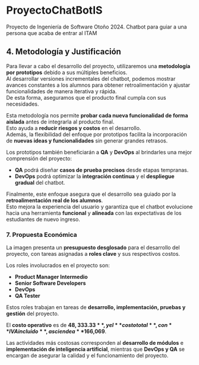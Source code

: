 # ProyectoChatBotIS
Proyecto de Ingeniería de Software Otoño 2024. Chatbot para guiar a una persona que acaba de entrar al ITAM

## 4. Metodología y Justificación

Para llevar a cabo el desarrollo del proyecto, utilizaremos una **metodología por prototipos** debido a sus múltiples beneficios.  
Al desarrollar versiones incrementales del chatbot, podemos mostrar avances constantes a los alumnos para obtener retroalimentación y ajustar funcionalidades de manera iterativa y rápida.  
De esta forma, aseguramos que el producto final cumpla con sus necesidades.

Esta metodología nos permite **probar cada nueva funcionalidad de forma aislada** antes de integrarla al producto final.  
Esto ayuda a **reducir riesgos y costos** en el desarrollo.  
Además, la flexibilidad del enfoque por prototipos facilita la incorporación de **nuevas ideas y funcionalidades** sin generar grandes retrasos.

Los prototipos también beneficiarán a **QA** y **DevOps** al brindarles una mejor comprensión del proyecto:  
- **QA** podrá diseñar **casos de prueba precisos** desde etapas tempranas.  
- **DevOps** podrá optimizar la **integración continua** y el **despliegue gradual** del chatbot.

Finalmente, este enfoque asegura que el desarrollo sea guiado por la **retroalimentación real de los alumnos**.  
Esto mejora la experiencia del usuario y garantiza que el chatbot evolucione hacia una herramienta **funcional** y **alineada** con las expectativas de los estudiantes de nuevo ingreso.


### 7. Propuesta Económica  

La imagen presenta un **presupuesto desglosado** para el desarrollo del proyecto, con tareas asignadas a **roles clave** y sus respectivos costos.  

Los roles involucrados en el proyecto son:  
- **Product Manager Intermedio**  
- **Senior Software Developers**  
- **DevOps**  
- **QA Tester**  

Estos roles trabajan en tareas de **desarrollo, implementación, pruebas y gestión** del proyecto.  

El **costo operativo** es de **$48,333.33**, y el **costo total**, con **IVA incluido**, asciende a **$166,069**.  

Las actividades más costosas corresponden al **desarrollo de módulos** e **implementación de inteligencia artificial**, mientras que **DevOps y QA** se encargan de asegurar la calidad y el funcionamiento del proyecto.  

